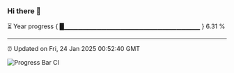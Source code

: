 ### Hi there 👋

⏳ Year progress { █▁▁▁▁▁▁▁▁▁▁▁▁▁▁▁▁▁▁▁▁▁▁▁▁▁▁▁▁▁ } 6.31 %

---

⏰ Updated on Fri, 24 Jan 2025 00:52:40 GMT

![Progress Bar CI](https://github.com/code-lakshay/GitHub-Actions-Demo/workflows/Progress%20Bar%20CI/badge.svg)
